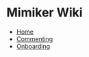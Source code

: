 # Mimiker Wiki

- [Home](https://github.com/cahirwpz/mimiker/wiki)
- [Commenting](https://github.com/cahirwpz/mimiker/wiki/commenting)
- [Onboarding](https://github.com/cahirwpz/mimiker/wiki/onboarding)
